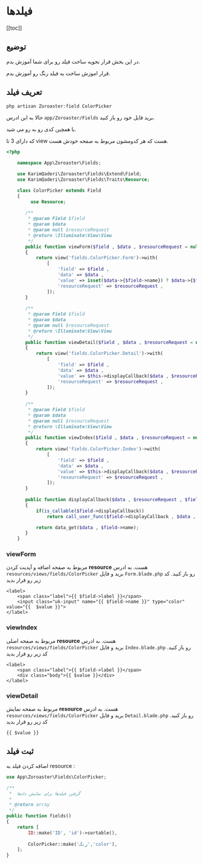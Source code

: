 # فیلدها

[[toc]]

## توضیع
در این بخش قرار نحویه ساخت فیلد رو برای شما آموزش بدم.

قرار اموزش ساخت یه فیلد رنگ رو آموزش بدم.

## تعریف فیلد

```php
php artisan Zoroaster:field ColorPicker
```
حالا به این ادرس  `app/Zoroaster/Fields` برید فایل خود رو باز کنید.

با همچین کدی رو به رو می شید.

که دارای 3 تا view هست که هر کدومشون مربوط به صفحه خودش هست.

```php
<?php

    namespace App\Zoroaster\Fields;

    use KarimQaderi\Zoroaster\Fields\Extend\Field;
    use KarimQaderi\Zoroaster\Fields\Traits\Resource;

    class ColorPicker extends Field
    {
         use Resource;
         
       /**
        * @param Field $field
        * @param $data
        * @param null $resourceRequest
        * @return \Illuminate\View\View
        */
       public function viewForm($field , $data , $resourceRequest = null)
       {
           return view('fields.ColorPicker.Form')->with(
               [
                   'field' => $field ,
                   'data' => $data ,
                   'value' => isset($data->{$field->name}) ? $data->{$field->name} : null ,
                   'resourceRequest' => $resourceRequest ,
               ]);
       }
       
       /**
        * @param Field $field
        * @param $data
        * @param null $resourceRequest
        * @return \Illuminate\View\View
        */
       public function viewDetail($field , $data , $resourceRequest = null)
       {
           return view('fields.ColorPicker.Detail')->with(
               [
                   'field' => $field ,
                   'data' => $data ,
                   'value' => $this->displayCallback($data , $resourceRequest , $field) ,
                   'resourceRequest' => $resourceRequest ,
               ]);
       }
       
       /**
        * @param Field $field
        * @param $data
        * @param null $resourceRequest
        * @return \Illuminate\View\View
        */
       public function viewIndex($field , $data , $resourceRequest = null)
       {
           return view('fields.ColorPicker.Index')->with(
               [
                   'field' => $field ,
                   'data' => $data ,
                   'value' => $this->displayCallback($data , $resourceRequest , $field) ,
                   'resourceRequest' => $resourceRequest ,
               ]);
       }
       
       public function displayCallback($data , $resourceRequest , $field)
       {
           if(is_callable($field->displayCallback))
               return call_user_func($field->displayCallback , $data , $resourceRequest , $field);

           return data_get($data , $field->name);
       }
    }
```

### viewForm
مربوط به صفحه اضافه و آپدیت کردن **resource** هست.
به ادرس `resources/views/fields/ColorPicker` برید و فایل `Form.blade.php` رو باز کنید.
کد زیر رو قرار بدید

```blade
<label>
    <span class="label">{{ $field->label }}</span>
    <input class="uk-input" name="{{ $field->name }}" type="color" value="{{  $value }}">
</label>
```

### viewIndex
مربوط به صفحه اصلی  **resource** هست.
به ادرس `resources/views/fields/ColorPicker` برید و فایل `Index.blade.php` رو باز کنید.
کد زیر رو قرار بدید

```blade
<label>
    <span class="label">{{ $field->label }}</span>
    <div class="body">{{ $value }}</div>
</label>
```

### viewDetail
مربوط به صفحه نمایش **resource**  هست.
به ادرس `resources/views/fields/ColorPicker` برید و فایل `Detail.blade.php` رو باز کنید.
کد زیر رو قرار بدید

```blade
{{ $value }}
```

## ثبت فیلد

اضافه کردن فیلد به resource :

```php
use App\Zoroaster\Fields\ColorPicker;

/**
 *  گرفتن فیلدها برای نمایش دادها
 *
 * @return array
 */
public function fields()
{
    return [
        ID::make('ID', 'id')->sortable(),
        
        ColorPicker::make('رنگ','color'),
    ];
}
```
